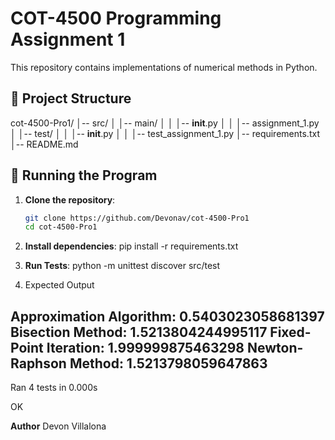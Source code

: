# COT-4500 Programming Assignment 1

This repository contains implementations of numerical methods in Python.

## 📁 Project Structure

cot-4500-Pro1/
│-- src/
│   │-- main/
│   │   │-- __init__.py
│   │   │-- assignment_1.py
│   │-- test/
│   │   │-- __init__.py
│   │   │-- test_assignment_1.py
│-- requirements.txt
│-- README.md

## 🚀 Running the Program

1. **Clone the repository**:
   ```bash
   git clone https://github.com/Devonav/cot-4500-Pro1
   cd cot-4500-Pro1
2. **Install dependencies**:
pip install -r requirements.txt

3. **Run Tests**:
python -m unittest discover src/test

4. Expected Output

Approximation Algorithm: 0.5403023058681397
Bisection Method: 1.5213804244995117
Fixed-Point Iteration: 1.999999875463298
Newton-Raphson Method: 1.5213798059647863
----------------------------------------------------------------------
Ran 4 tests in 0.000s

OK


**Author**
Devon Villalona